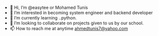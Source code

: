 - 👋 Hi, I’m @easytee or Mohamed Tunis
- 👀 I’m interested in becoming system engineer and backend developer
- 🌱 I’m currently learning ..python.
- 💞️ I’m looking to collaborate on projects given to us by our school.
- 📫 How to reach me at anytime ahmedtunis7@yahoo.com

<!---
easytee/easytee is a ✨ special ✨ repository because its `README.md` (this file) appears on your GitHub profile.
You can click the Preview link to take a look at your changes.
--->
